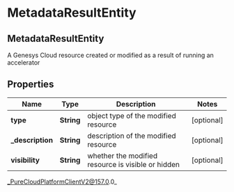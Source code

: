 # MetadataResultEntity

## MetadataResultEntity
A Genesys Cloud resource created or modified as a result of running an accelerator

## Properties

|Name | Type | Description | Notes|
|------------ | ------------- | ------------- | -------------|
| **type** | **String** | object type of the modified resource | [optional] |
| **_description** | **String** | description of the modified resource | [optional] |
| **visibility** | **String** | whether the modified resource is visible or hidden | [optional] |



_PureCloudPlatformClientV2@157.0.0_
